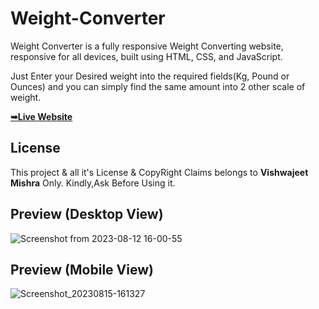 # Weight-Converter

Weight Converter is a fully responsive Weight Converting website, responsive for all devices, built using HTML, CSS, and JavaScript.

Just Enter your Desired weight into the required fields(Kg, Pound or Ounces) and you can simply find the same amount into 2 other scale  of weight.

 <a href="https://vishwajeetmishra4.github.io/Weight-Converter/"><strong>➥Live Website </strong></a> 
 
 </div>

## License

This project & all it's License & CopyRight Claims belongs to **Vishwajeet Mishra** Only. Kindly,Ask Before Using it. 

## Preview (Desktop View)


![Screenshot from 2023-08-12 16-00-55](https://github.com/vishwajeetmishra4/Memory-Card-Game/assets/135427511/64ab4449-dffc-48ef-8c7d-d8bf5f52ac88)


## Preview (Mobile View)
![Screenshot_20230815-161327](https://github.com/vishwajeetmishra4/Weight-Converter/assets/135427511/b84b58f9-d47a-4a1b-9a32-a3b5dc050c0b)

